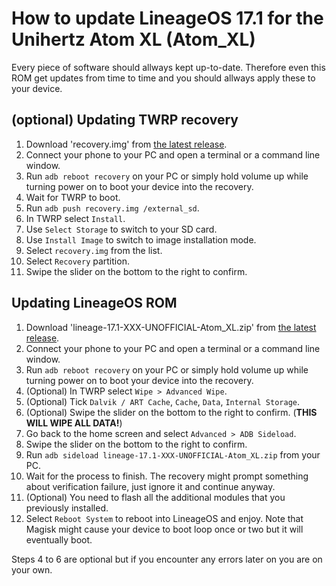 How to update LineageOS 17.1 for the Unihertz Atom XL (Atom_XL)
=================================================

Every piece of software should allways kept up-to-date. Therefore even this ROM get updates from time to time and you should allways apply these to your device.

## (optional) Updating TWRP recovery

1. Download 'recovery.img' from [the latest release](https://github.com/ADeadTrousers/twrp_device_Unihertz_Atom_XL/releases).
2. Connect your phone to your PC and open a terminal or a command line window.
3. Run `adb reboot recovery` on your PC or simply hold volume up while turning power on to boot your device into the recovery.
4. Wait for TWRP to boot.
5. Run `adb push recovery.img /external_sd`.
6. In TWRP select `Install`.
7. Use `Select Storage` to switch to your SD card.
8. Use `Install Image` to switch to image installation mode.
9. Select `recovery.img` from the list.
10. Select `Recovery` partition.
11. Swipe the slider on the bottom to the right to confirm.

## Updating LineageOS ROM

1. Download 'lineage-17.1-XXX-UNOFFICIAL-Atom_XL.zip' from [the latest release](https://github.com/ADeadTrousers/android_device_Unihertz_Atom_XL/releases).
2. Connect your phone to your PC and open a terminal or a command line window.
3. Run `adb reboot recovery` on your PC or simply hold volume up while turning power on to boot your device into the recovery.
4. (Optional) In TWRP select `Wipe > Advanced Wipe`.
5. (Optional) Tick `Dalvik / ART Cache`, `Cache`, `Data`, `Internal Storage`. 
6. (Optional) Swipe the slider on the bottom to the right to confirm. (**THIS WILL WIPE ALL DATA!**)
7. Go back to the home screen and select `Advanced > ADB Sideload`.
8. Swipe the slider on the bottom to the right to confirm.
9. Run `adb sideload lineage-17.1-XXX-UNOFFICIAL-Atom_XL.zip` from your PC.
10. Wait for the process to finish. The recovery might prompt something about verification failure, just ignore it and continue anyway.
11. (Optional) You need to flash all the additional modules that you previously installed. 
12. Select `Reboot System` to reboot into LineageOS and enjoy. Note that Magisk might cause your device to boot loop once or two but it will eventually boot.

Steps 4 to 6 are optional but if you encounter any errors later on you are on your own.
